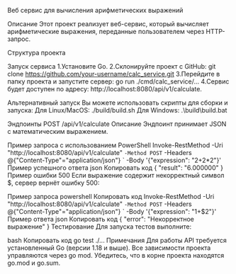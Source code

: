 Веб сервис для вычисления арифметических выражений

Описание
Этот проект реализует веб-сервис, который вычисляет арифметические выражения, переданные пользователем через HTTP-запрос.

Структура проекта


Запуск сервиса
1.Установите Go.
2.Склонируйте проект с GitHub:
git clone https://github.com/your-username/calc_service.git
3.Перейдите в папку проекта и запустите сервер:
go run ./cmd/calc_service/...
4.Сервис будет доступен по адресу: http://localhost:8080/api/v1/calculate.

Альтернативный запуск
Вы можете использовать скрипты для сборки и запуска:
Для Linux/MacOS:
./build/build.sh
Для Windows:
.\build\build.bat


Эндпоинты
POST /api/v1/calculate
Описание
Эндпоинт принимает JSON с математическим выражением.

Пример запроса с использованием PowerShell
Invoke-RestMethod -Uri "http://localhost:8080/api/v1/calculate" `
-Method POST `
-Headers @{"Content-Type"="application/json"} `
-Body '{"expression": "2+2*2"}'
Пример успешного ответа
json
Копировать код
{
  "result": "6.000000"
}
Пример ошибки 500
Если выражение содержит некорректный символ $, сервер вернёт ошибку 500:

Пример запроса
powershell
Копировать код
Invoke-RestMethod -Uri "http://localhost:8080/api/v1/calculate" `
-Method POST `
-Headers @{"Content-Type"="application/json"} `
-Body '{"expression": "1+$2"}'
Пример ответа
json
Копировать код
{
  "error": "Некорректное выражение"
}
Тестирование
Для запуска тестов выполните:

bash
Копировать код
go test ./...
Примечания
Для работы API требуется установленный Go (версии 1.18 и выше).
Все зависимости проекта управляются через go mod. Убедитесь, что в корне проекта находятся go.mod и go.sum.
